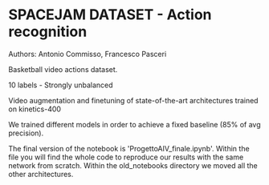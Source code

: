 # SPACEJAM DATASET - Action recognition 
Authors: Antonio Commisso, Francesco Pasceri

Basketball video actions dataset. 

10 labels - Strongly unbalanced 

Video augmentation and finetuning of state-of-the-art architectures trained on kinetics-400

We trained different models in order to achieve a fixed baseline (85% of avg precision). 

The final version of the notebook is 'ProgettoAIV_finale.ipynb'. Within the file you will find the whole code to reproduce our results with the same network from scratch. Within the old_notebooks directory we moved all the other architectures. 

